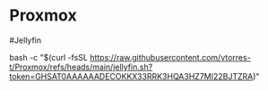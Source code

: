 # Proxmox

#Jellyfin

bash -c "$(curl -fsSL https://raw.githubusercontent.com/vtorres-t/Proxmox/refs/heads/main/jellyfin.sh?token=GHSAT0AAAAAADECOKKX33RRK3HQA3HZ7MI22BJTZRA)"
